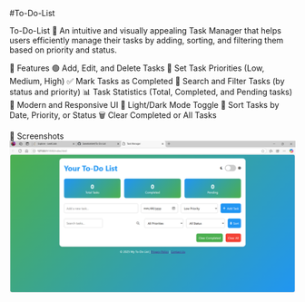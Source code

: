 #To-Do-List

To-Do-List 📝
An intuitive and visually appealing Task Manager that helps users efficiently manage their tasks by adding, sorting, and filtering them based on priority and status.

🚀 Features
🟢 Add, Edit, and Delete Tasks
🎯 Set Task Priorities (Low, Medium, High)
✅ Mark Tasks as Completed
🔎 Search and Filter Tasks (by status and priority)
📊 Task Statistics (Total, Completed, and Pending tasks)
🎨 Modern and Responsive UI
🌙 Light/Dark Mode Toggle
🔄 Sort Tasks by Date, Priority, or Status
🗑️ Clear Completed or All Tasks

📸 Screenshots
![alt text](image.png)